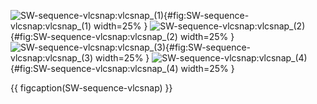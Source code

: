 <!-- MDFIGINCLUDE(SW-sequence-vlcsnap) -->
<div id="fig:SW-sequence-vlcsnap">

![SW-sequence-vlcsnap:vlcsnap_(1)](img/SW-sequence-vlcsnap/vlcsnap_(1).png){#fig:SW-sequence-vlcsnap:vlcsnap_(1) width=25% }
![SW-sequence-vlcsnap:vlcsnap_(2)](img/SW-sequence-vlcsnap/vlcsnap_(2).png){#fig:SW-sequence-vlcsnap:vlcsnap_(2) width=25% }
![SW-sequence-vlcsnap:vlcsnap_(3)](img/SW-sequence-vlcsnap/vlcsnap_(3).png){#fig:SW-sequence-vlcsnap:vlcsnap_(3) width=25% }
![SW-sequence-vlcsnap:vlcsnap_(4)](img/SW-sequence-vlcsnap/vlcsnap_(4).png){#fig:SW-sequence-vlcsnap:vlcsnap_(4) width=25% }

{{ figcaption(SW-sequence-vlcsnap) }}
</div>
<!-- /MDFIGINCLUDE(SW-sequence-vlcsnap) -->
